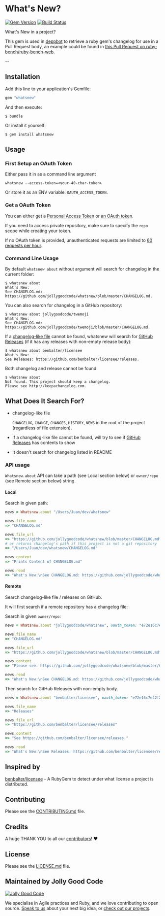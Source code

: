 # What's New?

[![Gem Version](https://badge.fury.io/rb/whatsnew.svg)](http://badge.fury.io/rb/whatsnew)
[![Build Status](https://travis-ci.org/jollygoodcode/whatsnew.svg?branch=master)](https://travis-ci.org/jollygoodcode/whatsnew)

What's New in a project?

This gem is used in [deppbot](https://www.deppbot.com) to retrieve a ruby gem's changelog for use in a Pull Request body, an example could be found in [this Pull Request on ruby-bench/ruby-bench-web](https://github.com/ruby-bench/ruby-bench-web/pull/122).

--

## Installation

Add this line to your application's Gemfile:

```ruby
gem "whatsnew"
```

And then execute:

```
$ bundle
```

Or install it yourself:

```
$ gem install whatsnew
```

## Usage

### First Setup an OAuth Token

Either pass it in as a command line argument

```
whatsnew --access-token=<your-40-char-token>
```

Or store it as an ENV variable: `OAUTH_ACCESS_TOKEN`.

### Get a OAuth Token

You can either get a [Personal Access Token](https://help.github.com/articles/creating-an-access-token-for-command-line-use/) or [an OAuth token](https://developer.github.com/v3/oauth).

If you need to access private repository, make sure to specify the `repo` scope while creating your token.

If no OAuth token is provided, unauthenticated requests are limited to [60 requests per hour](https://developer.github.com/v3/#rate-limiting).

### Command Line Usage

By default `whatsnew about` without argument will search for changelog in the current folder:

```
$ whatsnew about
What's New:
See CHANGELOG.md: https://github.com/jollygoodcode/whatsnew/blob/master/CHANGELOG.md.
```

You can also search for changelog in a GitHub repository:

```
$ whatsnew about jollygoodcode/twemoji
What's New:
See CHANGELOG.md: https://github.com/jollygoodcode/twemoji/blob/master/CHANGELOG.md.
```

If a [changelog-like file](#what-does-it-search-for) cannot be found, whatsnew will search for [GitHub Releases](https://github.com/blog/1547-release-your-software) (if it has any releases with non-empty release body):

```
$ whatsnew about benbalter/licensee
What's New:
See Releases: https://github.com/benbalter/licensee/releases.
```

Both changelog and release cannot be found:

```
$ whatsnew about
Not found. This project should keep a changelog.
Please see http://keepachangelog.com.
```

## What Does It Search For?

* changelog-like file

  `CHANGELOG`, `CHANGE`, `CHANGES`, `HISTORY`, `NEWS` in the root of the project (regardless of file extension).

* If a changelog-like file cannot be found, will try to see if [GitHub Releases](https://github.com/blog/1547-release-your-software) has contents to show

* It doesn't search for changelog listed in README

### API usage

`Whatsnew.about` API can take a path (see Local section below) or `owner/repo` (see Remote section below) string.

#### Local

Search in given path:

```ruby
news = Whatsnew.about "/Users/Juan/dev/whatsnew"

news.file_name
=> "CHANGELOG.md"

news.file_url
=> "https://github.com/jollygoodcode/whatsnew/blob/master/CHANGELOG.md"
# or returns changelog's path if this project is not a git repository
=> "/Users/Juan/dev/whatsnew/CHANGELOG.md"

news.content
=> "Prints Content of CHANGELOG.md"

news.read
=> "What's New:\nSee CHANGELOG.md: https://github.com/jollygoodcode/whatsnew/blob/master/CHANGELOG.md."
```

#### Remote

Search changelog-like file / releases on GitHub.

It will first search if a remote repository has a changelog file:

Search in given `owner/repo`:

```ruby
news = Whatsnew.about "jollygoodcode/whatsnew", oauth_token: "e72e16c7e42f292c6912e7710c838347ae178b4a"

news.file_name
=> "CHANGELOG.md"

news.file_url
=> "https://github.com/jollygoodcode/whatsnew/blob/master/CHANGELOG.md"

news.content
=> "Please see: https://github.com/jollygoodcode/whatsnew/blob/master/CHANGELOG.md."

news.read
=> "What's New:\nSee CHANGELOG.md: https://github.com/jollygoodcode/whatsnew/blob/master/CHANGELOG.md."
```

Then search for GitHub Releases with non-empty body.

```ruby
news = Whatsnew.about "benbalter/licensee", oauth_token: "e72e16c7e42f292c6912e7710c838347ae178b4a"

news.file_name
=> "Releases"

news.file_url
=> "https://github.com/benbalter/licensee/releases"

news.content
=> "See https://github.com/benbalter/licensee/releases."

news.read
=> "What's New:\nSee Releases: https://github.com/benbalter/licensee/releases."
```

## Inspired by

[benbalter/licensee](https://github.com/benbalter/licensee) - A RubyGem to detect under what license a project is distributed.

## Contributing

Please see the [CONTRIBUTING.md](/CONTRIBUTING.md) file.

## Credits

A huge THANK YOU to all our [contributors](https://github.com/jollygoodcode/whatsnew/graphs/contributors)! :heart:

## License

Please see the [LICENSE.md](/LICENSE.md) file.

## Maintained by Jolly Good Code

[![Jolly Good Code](https://cloud.githubusercontent.com/assets/1000669/9362336/72f9c406-46d2-11e5-94de-5060e83fcf83.jpg)](http://www.jollygoodcode.com)

We specialise in Agile practices and Ruby, and we love contributing to open source. [Speak to us](http://www.jollygoodcode.com/#get-in-touch) about your next big idea, or [check out our projects](http://www.jollygoodcode.com/open-source).
